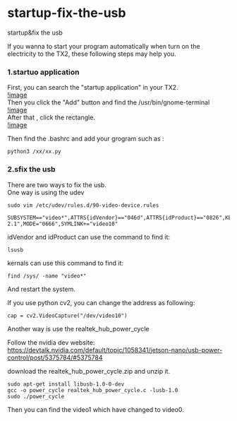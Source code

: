 # startup-fix-the-usb
startup&amp;fix the usb

If you wanna to start your program automatically when turn on the electricity to the TX2, these following steps may help you.
<br>
### 1.startuo application<br>
First, you can search the "startup application" in your TX2.<br>
[!image]()
<br>
Then you click the "Add" button and find the /usr/bin/gnome-terminal<br>
[!image]()
<br>
After that , click the rectangle.<br>
[!image]()

Then find the .bashrc and add your grogram such as :<br>
```
python3 /xx/xx.py
```

### 2.sfix the usb<br>

There are two ways to fix the usb.<br>
One way is using the udev
```
sudo vim /etc/udev/rules.d/90-video-device.rules

SUBSYSTEM=="video*",ATTRS{idVendor}=="046d",ATTRS{idProduct}=="0826",KERNELS=="1-2.1",MODE="0666",SYMLINK+="video10"

```

idVendor and idProduct can use the command to find it:
```
lsusb
```

kernals can use this command to find it:<br>
```
find /sys/ -name "video*"
```

And restart the system.<br>

If you use python cv2, you can change the address as following:<br>

```
cap = cv2.VideoCapture("/dev/video10")
```

Another way is use the realtek_hub_power_cycle<br>

Follow the nvidia dev website: https://devtalk.nvidia.com/default/topic/1058341/jetson-nano/usb-power-control/post/5375784/#5375784<br>

download the realtek_hub_power_cycle.zip and unzip it.

```
sudo apt-get install libusb-1.0-0-dev
gcc -o power_cycle realtek_hub_power_cycle.c -lusb-1.0
sudo ./power_cycle
```

Then you can find the video1 which have changed to video0.<br>
